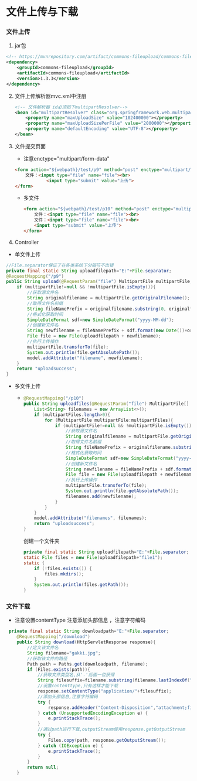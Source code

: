 # 文件上传与下载

### 文件上传

1.  jar包

   ```xml
   <!-- https://mvnrepository.com/artifact/commons-fileupload/commons-fileupload -->
   <dependency>
       <groupId>commons-fileupload</groupId>
       <artifactId>commons-fileupload</artifactId>
       <version>1.3.3</version>
   </dependency>
   ```

2. 文件上传解析器mvc.xml中注册 

   ```xml
   <!-- 文件解析器 id必须如下multipartResolver-->
   <bean id="multipartResolver" class="org.springframework.web.multipart.commons.CommonsMultipartResolver">
       <property name="maxUploadSize" value="102400000"></property>
       <property name="maxUploadSizePerFile" value="2000000"></property>
       <property name="defaultEncoding" value="UTF-8"></property>
   </bean>
   ```

3. 文件提交页面

   + 注意enctype="multipart/form-data"

   ```html
   <form action="${webpath}/test/p9" method="post" enctype="multipart/form-data">
       文件：<input type="file" name="file"><br>
               <input type="submit" value="上传">
   </form>
   ```

   + 多文件

     ```html
     <form action="${webpath}/test/p10" method="post" enctype="multipart/form-data">
         文件：<input type="file" name="file"><br>
         文件：<input type="file" name="file"><br>
         <input type="submit" value="上传">
     </form>
     ```

4.  Controller

   + 单文件上传

   ```java
   //File.separator保证了在各类系统下分隔符不出错
   private final static String uploadfilepath="E:"+File.separator;
   @RequestMapping("/p9")
   public String upload(@RequestParam("file") MultipartFile multipartFile, Model model) throws IOException {
       if (multipartFile!=null && !multipartFile.isEmpty()){
           //获取源文件名
           String originalfilename = multipartFile.getOriginalFilename();
           //取得文件名前缀
           String fileNamePrefix = originalfilename.substring(0, originalfilename.lastIndexOf("."));
           //格式化获取时间
           SimpleDateFormat sdf=new SimpleDateFormat("yyyy-MM-dd");
           //创建新文件名
           String newfilename = fileNamePrefix + sdf.format(new Date())+originalfilename.substring(originalfilename.lastIndexOf("."));
           File file = new File(uploadfilepath + newfilename);
           //执行上传操作
           multipartFile.transferTo(file);
           System.out.println(file.getAbsolutePath());
           model.addAttribute("filename", newfilename);
       }
       return "uploadsuccess";
   }
   ```

   + 多文件上传

     + ```java
       @RequestMapping("/p10")
       public String uploadfiles(@RequestParam("file") MultipartFile[] multipartFiles, Model model) throws IOException {
           List<String> filenames = new ArrayList<>();
           if (multipartFiles.length>0){
               for (MultipartFile multipartFile:multipartFiles){
                   if (multipartFile!=null && !multipartFile.isEmpty()){
                       //获取源文件名
                       String originalfilename = multipartFile.getOriginalFilename();
                       //取得文件名前缀
                       String fileNamePrefix = originalfilename.substring(0, originalfilename.lastIndexOf("."));
                       //格式化获取时间
                       SimpleDateFormat sdf=new SimpleDateFormat("yyyy-MM-dd");
                       //创建新文件名
                       String newfilename = fileNamePrefix + sdf.format(new Date())+originalfilename.substring(originalfilename.lastIndexOf("."));
                       File file = new File(uploadfilepath + newfilename);
                       //执行上传操作
                       multipartFile.transferTo(file);
                       System.out.println(file.getAbsolutePath());
                       filenames.add(newfilename);
                   }
               }
           }
           model.addAttribute("filenames", filenames);
           return "uploadsuccess";
       }
       ```

       创建一个文件夹

       ```java
       private final static String uploadfilepath="E:"+File.separator;
       static File files = new File(uploadfilepath+"file1");
       static {
           if (!files.exists()) {
               files.mkdirs();
           }
           System.out.println(files.getPath());
       }
       ```

### 文件下载

+ 注意设置contentType 注意添加头部信息 ，注意字符编码

```java
 private final static String downloadpath="E:"+File.separator;
    @RequestMapping("/download")
    public String download(HttpServletResponse response){
        //定义该文件名
        String filename="gakki.jpg";
        //获取该文件的路径
        Path path = Paths.get(downloadpath, filename);
        if (Files.exists(path)){
            //获取文件类型名,从'.'后面一位获得
            String filesuffix=filename.substring(filename.lastIndexOf(".")+1);
            //设置contenttype,只有这样才能下载
            response.setContentType("application/"+filesuffix);
            //添加头部信息,注意字符编码
            try {
                response.addHeader("Content-Disposition","attachment;filename="+new String(filename.getBytes("UTF-8"),"ISO8859-1"));
            } catch (UnsupportedEncodingException e) {
                e.printStackTrace();
            }
            //通过path进行下载,outputStream使用response.getOutputStream
            try {
                Files.copy(path, response.getOutputStream());
            } catch (IOException e) {
                e.printStackTrace();
            }
        }
        return null;
    }
```

